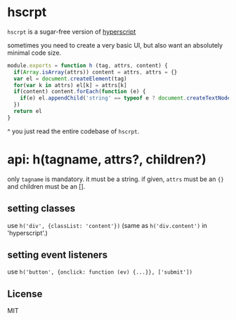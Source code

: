 # hscrpt

`hscrpt` is a sugar-free version of [hyperscript](https://github.com/dominictarr/hyperscript')

sometimes you need to create a very basic UI,
but also want an absolutely minimal code size.

``` js
module.exports = function h (tag, attrs, content) {
  if(Array.isArray(attrs)) content = attrs, attrs = {}
  var el = document.createElement(tag)
  for(var k in attrs) el[k] = attrs[k]
  if(content) content.forEach(function (e) {
    if(e) el.appendChild('string' == typeof e ? document.createTextNode(e) : e)
  })
  return el
}
```
^ you just read the entire codebase of `hscrpt`.

# api: h(tagname, attrs?, children?)

only `tagname` is mandatory. it must be a string.
if given, `attrs` must be an `{}`
and children must be an [].

## setting classes

use `h('div', {classList: 'content'})`
(same as `h('div.content')` in 'hyperscript'.)

## setting event listeners

use `h('button', {onclick: function (ev) {...}}, ['submit'])`

## License

MIT








